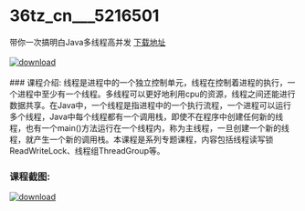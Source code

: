 # 36tz_cn___5216501
带你一次搞明白Java多线程高并发
[下载地址](http://www.36tz.cn/article/5216501 "下载地址")
<br/></br>[![download](http://36tz.cn/muke_img/2020_11_1-118-300x193.png "下载地址")](http://www.36tz.cn/article/5216501 "下载地址")
<br/></br>### 课程介绍:
线程是进程中的一个独立控制单元，线程在控制着进程的执行，一个进程中至少有一个线程。多线程可以更好地利用cpu的资源，线程之间还能进行数据共享。在Java中，一个线程是指进程中的一个执行流程，一个进程可以运行多个线程，Java中每个线程都有一个调用栈，即使不在程序中创建任何新的线程，也有一个main()方法运行在一个线程内，称为主线程，一旦创建一个新的线程，就产生一个新的调用栈。本课程是系列专题课程，内容包括线程读写锁ReadWriteLock、线程组ThreadGroup等。

### 课程截图:
[![download](http://36tz.cn/muke_img/2020_11_2-119.png "下载地址")](http://www.36tz.cn/article/5216501 "下载地址")
